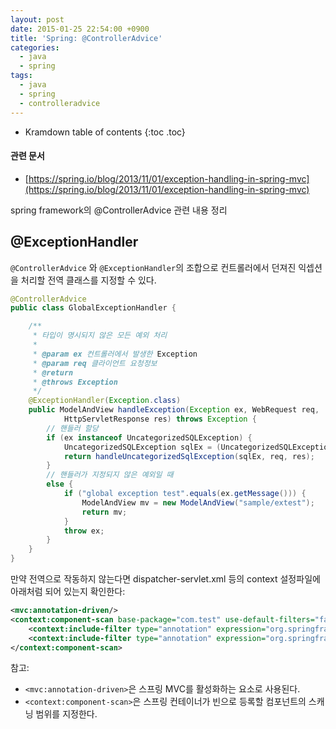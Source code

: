 ```yaml
---
layout: post
date: 2015-01-25 22:54:00 +0900
title: 'Spring: @ControllerAdvice'
categories:
  - java
  - spring
tags:
  - java
  - spring
  - controlleradvice
---
```


* Kramdown table of contents
{:toc .toc}

#### 관련 문서

- [https://spring.io/blog/2013/11/01/exception-handling-in-spring-mvc](https://spring.io/blog/2013/11/01/exception-handling-in-spring-mvc)

spring framework의 @ControllerAdvice 관련 내용 정리

## @ExceptionHandler

`@ControllerAdvice` 와 `@ExceptionHandler`의 조합으로 컨트롤러에서 던져진 익셉션을 처리할 전역 클래스를 지정할 수 있다.

```java
@ControllerAdvice
public class GlobalExceptionHandler {

    /**
     * 타입이 명시되지 않은 모든 예외 처리
     *
     * @param ex 컨트롤러에서 발생한 Exception
     * @param req 클라이언트 요청정보
     * @return
     * @throws Exception
     */
    @ExceptionHandler(Exception.class)
    public ModelAndView handleException(Exception ex, WebRequest req,
            HttpServletResponse res) throws Exception {
        // 핸들러 할당
        if (ex instanceof UncategorizedSQLException) {
            UncategorizedSQLException sqlEx = (UncategorizedSQLException) ex;
            return handleUncategorizedSqlException(sqlEx, req, res);
        }
        // 핸들러가 지정되지 않은 예외일 때
        else {
            if ("global exception test".equals(ex.getMessage())) {
                ModelAndView mv = new ModelAndView("sample/extest");
                return mv;
            }
            throw ex;
        }
    }
}
```

만약 전역으로 작동하지 않는다면 dispatcher-servlet.xml 등의 context 설정파일에 아래처럼 되어 있는지 확인한다:

```xml
<mvc:annotation-driven/>
<context:component-scan base-package="com.test" use-default-filters="false">
    <context:include-filter type="annotation" expression="org.springframework.stereotype.Controller"/>
    <context:include-filter type="annotation" expression="org.springframework.web.bind.annotation.ControllerAdvice"/>
</context:component-scan>
```

참고:

- `<mvc:annotation-driven>`은 스프링 MVC를 활성화하는 요소로 사용된다.
- `<context:component-scan>`은 스프링 컨테이너가 빈으로 등록할 컴포넌트의 스캐닝 범위를 지정한다.
